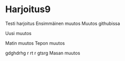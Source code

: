 # Harjoitus9
Testi harjoitus
Ensimmäinen muutos
Muutos githubissa

Uusi muutos

Matin muutos
Tepon muutos

gdghdrhg
r
rt
r
gtsrg
Masan muutos


